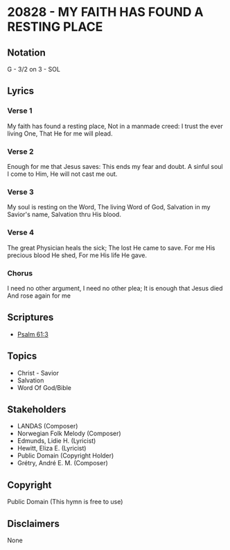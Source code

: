 # 20828 - MY FAITH HAS FOUND A RESTING PLACE

## Notation

G - 3/2 on 3 - SOL

## Lyrics

### Verse 1

My faith has found a resting place, Not in a manmade creed: I trust the ever living One, That He for me will plead.

### Verse 2

Enough for me that Jesus saves: This ends my fear and doubt. A sinful soul I come to Him, He will not cast me out.

### Verse 3

My soul is resting on the Word, The living Word of God, Salvation in my Savior's name, Salvation thru His blood.

### Verse 4

The great Physician heals the sick; The lost He came to save. For me His precious blood He shed, For me His life He gave.

### Chorus

I need no other argument, I need no other plea; It is enough that Jesus died And rose again for me


## Scriptures

- [Psalm 61:3](https://www.biblegateway.com/passage/?search=Psalm%2061%3A3)

## Topics

- Christ - Savior
- Salvation
- Word Of God/Bible

## Stakeholders

- LANDAS (Composer)
- Norwegian Folk Melody (Composer)
- Edmunds, Lidie H. (Lyricist)
- Hewitt, Eliza E. (Lyricist)
- Public Domain (Copyright Holder)
- Grétry, André E. M. (Composer)

## Copyright

Public Domain
(This hymn is free to use)

## Disclaimers

None

